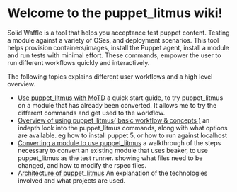 # Welcome to the puppet_litmus wiki!

Solid Waffle is a tool that helps you acceptance test puppet content. Testing a module against a variety of OSes, and deployment scenarios. This tool helps provision containers/images, install the Puppet agent, install a module and run tests with minimal effort. These commands, empower the user to run different workflows quickly and interactively.

The following topics explains different user workflows and a high level overview. 

* [Use puppet_litmus with MoTD](https://github.com/puppetlabs/puppet_litmus/wiki/Use-puppet_litmus-with-MoTD) a quick start guide, to try puppet_litmus on a module that has already been converted. It allows me to try the different commands and get used to the workflow.
* [Overview of using puppet_litmus( basic workflow  & concepts )](https://github.com/puppetlabs/puppet_litmus/wiki/Overview-of-puppet_litmus) an indepth look into the puppet_litmus commands, along with what options are available. eg how to install puppet 5, or how to run against localhost
* [Converting a module to use puppet_litmus](https://github.com/puppetlabs/puppet_litmus/wiki/Converting-a-module-to-use-puppet_litmus) a walkthrough of the steps necessary to convert an existing module that uses beaker, to use puppet_litmus as the test runner. showing what files need to be changed, and how to modify the rspec files.
* [Architecture of puppet_litmus](https://github.com/puppetlabs/puppet_litmus/wiki/Architecture-of-puppet-litmus) An explanation of the technologies involved and what projects are used.